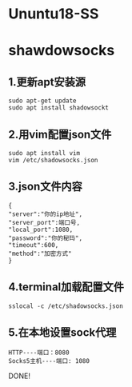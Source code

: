 # Ununtu18-SS
# shawdowsocks

## 1.更新apt安装源

`sudo apt-get update`   
`sudo apt install shadowsockt`  

## 2.用vim配置json文件

`sudo apt install vim`  
`vim /etc/shadowsocks.json`

## 3.json文件内容


`{`  
`"server":"你的ip地址",`  
`"server_port":端口号,`  
`"local_port":1080,`  
`"password":"你的秘玛",`  
`"timeout":600,`  
`"method":"加密方式"`  
`}`  

## 4.terminal加载配置文件

`sslocal -c /etc/shadowsocks.json`

## 5.在本地设置sock代理

`HTTP----端口：8080`  
`Socks5主机----端口: 1080`  

DONE!  
